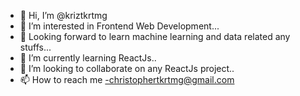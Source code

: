 - 👋 Hi, I’m @kriztkrtmg
- 👀 I’m interested in Frontend Web Development...
- 👀 Looking forward to learn machine learning and data related any stuffs...
- 🌱 I’m currently learning ReactJs..
- 💞️ I’m looking to collaborate on any ReactJs project..
- 📫 How to reach me -christophertkrtmg@gmail.com

<!---
kriztkrtmg/kriztkrtmg is a ✨ special ✨ repository because its `README.md` (this file) appears on your GitHub profile.
You can click the Preview link to take a look at your changes.
--->
